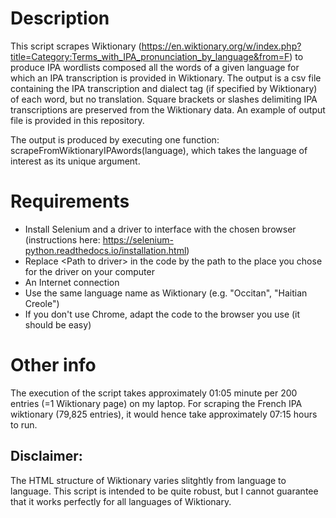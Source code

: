 # Description

This script scrapes Wiktionary (https://en.wiktionary.org/w/index.php?title=Category:Terms_with_IPA_pronunciation_by_language&from=F) to produce IPA wordlists composed all the words of a given language for which an IPA transcription is provided in Wiktionary. The output is a csv file containing the IPA transcription and dialect tag (if specified by Wiktionary) of each word, but no translation. Square brackets or slashes delimiting IPA transcriptions are preserved from the Wiktionary data. An example of output file is provided in this repository.

The output is produced by executing one function: scrapeFromWiktionaryIPAwords(language), which takes the language of interest as its unique argument.

# Requirements

- Install Selenium and a driver to interface with the chosen browser (instructions here: https://selenium-python.readthedocs.io/installation.html)
- Replace \<Path to driver\> in the code by the path to the place you chose for the driver on your computer
- An Internet connection
- Use the same language name as Wiktionary (e.g. "Occitan", "Haitian Creole")
- If you don't use Chrome, adapt the code to the browser you use (it should be easy)
  

# Other info
The execution of the script takes approximately 01:05 minute per 200 entries (=1 Wiktionary page) on my laptop. For scraping the French IPA wiktionary (79,825 entries), it would hence take approximately 07:15 hours to run.

## Disclaimer:

The HTML structure of Wiktionary varies slitghtly from language to language. This script is intended to be quite robust, but I cannot guarantee that it works perfectly for all languages of Wiktionary.


